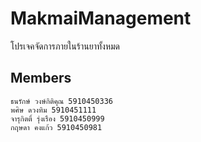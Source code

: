 # MakmaiManagement
โปรเจคจัดการภายในร้านยาทั้งหมด
## Members
    ธนรักษ์ วงษ์กิติคุณ 5910450336
    พศิษ ดวงทิม 5910451111
    จารุกิตติ์ รุ่งเรือง 5910450999
    กฤษดา คงแก้ว 5910450981
    
